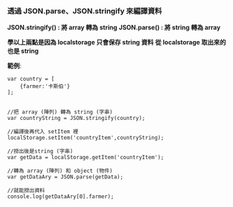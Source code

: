 ### 透過 JSON.parse、JSON.stringify 來編譯資料

**JSON.stringify() : 將 array 轉為 string**
**JSON.parse() : 將 string 轉為 array**

**學以上兩點是因為 localstorage 只會保存 string 資料**
**從 localstorage 取出來的也是 string**


**範例**:
```
var country = [
    {farmer:'卡斯伯'}
];


//把 array (陣列) 轉為 string (字串)
var countryString = JSON.stringify(country);

//編譯後再代入 setItem 裡
localStorage.setItem('countryItem',countryString);

//撈出後是string (字串)
var getData = localStorage.getItem('countryItem');

//轉為 array (陣列) 和 object (物件)
var getDataAry = JSON.parse(getData);

//就能撈出資料
console.log(getDataAry[0].farmer);
```